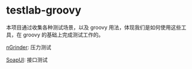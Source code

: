 # testlab-groovy

本项目通过收集各种测试场景，以及 groovy 用法，体现我们是如何使用这些工具，在 groovy 的基础上完成测试工作的。

[nGrinder](http://www.cubrid.org/wiki_ngrinder): 压力测试

[SoapUI](https://www.soapui.org/): 接口测试

